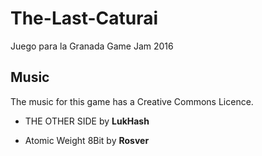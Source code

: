 # The-Last-Caturai
Juego para la Granada Game Jam 2016

## Music

The music for this game has a Creative Commons Licence.

*  THE OTHER SIDE by __LukHash__

*  Atomic Weight 8Bit by __Rosver__

